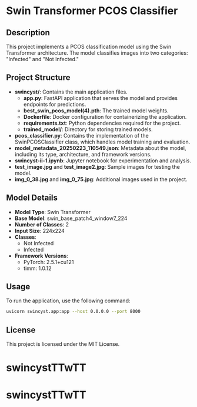 # Swin Transformer PCOS Classifier

## Description
This project implements a PCOS classification model using the Swin Transformer architecture. The model classifies images into two categories: "Infected" and "Not Infected."

## Project Structure
- **swincyst/**: Contains the main application files.
  - **app.py**: FastAPI application that serves the model and provides endpoints for predictions.
  - **best_swin_pcos_model(4).pth**: The trained model weights.
  - **Dockerfile**: Docker configuration for containerizing the application.
  - **requirements.txt**: Python dependencies required for the project.
  - **trained_model/**: Directory for storing trained models.
- **pcos_classifier.py**: Contains the implementation of the SwinPCOSClassifier class, which handles model training and evaluation.
- **model_metadata_20250223_110549.json**: Metadata about the model, including its type, architecture, and framework versions.
- **swincyst-ii-1.ipynb**: Jupyter notebook for experimentation and analysis.
- **test_image.jpg** and **test_image2.jpg**: Sample images for testing the model.
- **img_0_38.jpg** and **img_0_75.jpg**: Additional images used in the project.

## Model Details
- **Model Type**: Swin Transformer
- **Base Model**: swin_base_patch4_window7_224
- **Number of Classes**: 2
- **Input Size**: 224x224
- **Classes**: 
  - Not Infected
  - Infected
- **Framework Versions**:
  - PyTorch: 2.5.1+cu121
  - timm: 1.0.12

## Usage
To run the application, use the following command:
```bash
uvicorn swincyst.app:app --host 0.0.0.0 --port 8000
```

## License
This project is licensed under the MIT License.
# swincystTTwTT
# swincystTTwTT
